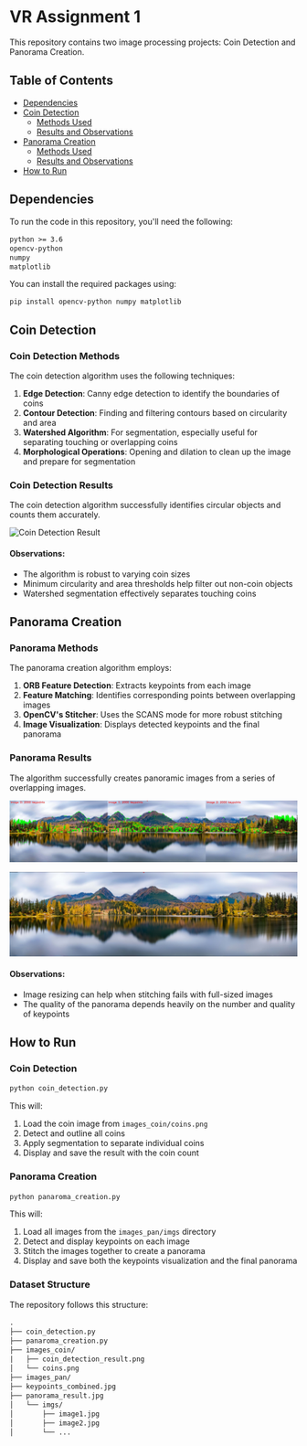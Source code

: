 # VR Assignment 1

This repository contains two image processing projects: Coin Detection and Panorama Creation.

## Table of Contents
- [Dependencies](#dependencies)
- [Coin Detection](#coin-detection)
  - [Methods Used](#coin-detection-methods)
  - [Results and Observations](#coin-detection-results)
- [Panorama Creation](#panorama-creation)
  - [Methods Used](#panorama-methods)
  - [Results and Observations](#panorama-results)
- [How to Run](#how-to-run)

## Dependencies

To run the code in this repository, you'll need the following:

```
python >= 3.6
opencv-python
numpy
matplotlib
```

You can install the required packages using:

```bash
pip install opencv-python numpy matplotlib
```

## Coin Detection

### Coin Detection Methods

The coin detection algorithm uses the following techniques:

1. **Edge Detection**: Canny edge detection to identify the boundaries of coins
2. **Contour Detection**: Finding and filtering contours based on circularity and area
3. **Watershed Algorithm**: For segmentation, especially useful for separating touching or overlapping coins
4. **Morphological Operations**: Opening and dilation to clean up the image and prepare for segmentation

### Coin Detection Results

The coin detection algorithm successfully identifies circular objects and counts them accurately.

![Coin Detection Result](images_coin/coin_detection_result.png)

#### Observations:
- The algorithm is robust to varying coin sizes
- Minimum circularity and area thresholds help filter out non-coin objects
- Watershed segmentation effectively separates touching coins

## Panorama Creation

### Panorama Methods

The panorama creation algorithm employs:

1. **ORB Feature Detection**: Extracts keypoints from each image
2. **Feature Matching**: Identifies corresponding points between overlapping images
3. **OpenCV's Stitcher**: Uses the SCANS mode for more robust stitching
4. **Image Visualization**: Displays detected keypoints and the final panorama

### Panorama Results

The algorithm successfully creates panoramic images from a series of overlapping images.

![Keypoints Visualization](images_pan/keypoints_combined.jpg)

![Panorama Result](images_pan/panorama_result.jpg)

#### Observations:
- Image resizing can help when stitching fails with full-sized images
- The quality of the panorama depends heavily on the number and quality of keypoints

## How to Run

### Coin Detection

```bash
python coin_detection.py
```

This will:
1. Load the coin image from `images_coin/coins.png`
2. Detect and outline all coins
3. Apply segmentation to separate individual coins
4. Display and save the result with the coin count

### Panorama Creation

```bash
python panaroma_creation.py
```

This will:
1. Load all images from the `images_pan/imgs` directory
2. Detect and display keypoints on each image
3. Stitch the images together to create a panorama
4. Display and save both the keypoints visualization and the final panorama

### Dataset Structure

The repository follows this structure:
```
.
├── coin_detection.py
├── panaroma_creation.py
├── images_coin/
|   ├── coin_detection_result.png
│   └── coins.png
├── images_pan/
├── keypoints_combined.jpg
├── panorama_result.jpg
│   └── imgs/
│       ├── image1.jpg
│       ├── image2.jpg
│       └── ...
```

